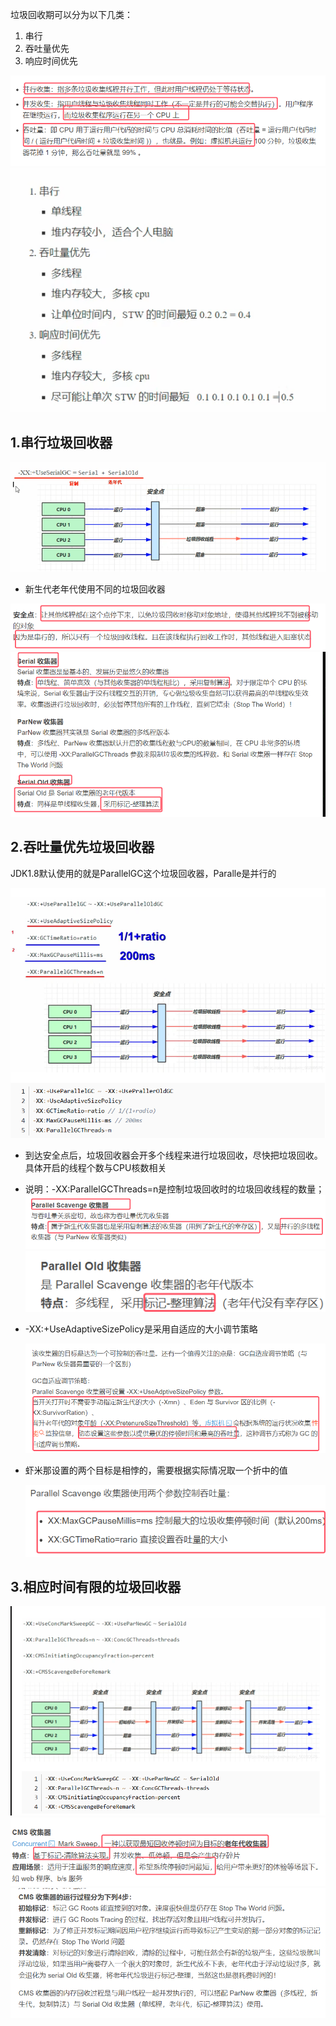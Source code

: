 垃圾回收期可以分为以下几类：
1. 串行
2. 吞吐量优先
3. 响应时间优先

![](assets/05垃圾回收器/file-20250422215946795.png)
 ![](assets/05垃圾回收器/file-20250422220802428.png)
## 1.串行垃圾回收器

![](assets/05垃圾回收器/file-20250422221005714.png)
* 新生代老年代使用不同的垃圾回收器

![](assets/05垃圾回收器/file-20250422221230525.png)![](assets/05垃圾回收器/file-20250422221327678.png)


## 2.吞吐量优先垃圾回收器
JDK1.8默认使用的就是ParallelGC这个垃圾回收器，Paralle是并行的

![](assets/05垃圾回收器/file-20250422221858360.png)
* 到达安全点后，垃圾回收器会开多个线程来进行垃圾回收，尽快把垃圾回收。具体开启的线程个数与CPU核数相关
* 说明：-XX:ParallelGCThreads=n是控制垃圾回收时的垃圾回收线程的数量；
![](assets/05垃圾回收器/file-20250422222114714.png)
![](assets/05垃圾回收器/file-20250422222132741.png)
* -XX:+UseAdaptiveSizePolicy是采用自适应的大小调节策略
	
	![](assets/05垃圾回收器/file-20250422222226708.png)

* 虾米那设置的两个目标是相悖的，需要根据实际情况取一个折中的值

	![](assets/05垃圾回收器/file-20250422222455790.png)  


## 3.相应时间有限的垃圾回收器
![](assets/05垃圾回收器/file-20250422223029932.png)![](assets/05垃圾回收器/file-20250422223122358.png)
![](assets/05垃圾回收器/file-20250422223400226.png)